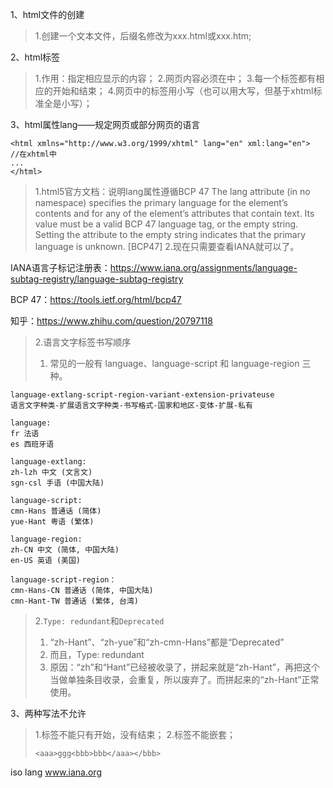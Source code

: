 
1、html文件的创建
> 1.创建一个文本文件，后缀名修改为xxx.html或xxx.htm;

2、html标签
> 1.作用：指定相应显示的内容；
> 2.网页内容必须在<html>中；
> 3.每一个标签都有相应的开始和结束；
> 4.网页中的标签用小写（也可以用大写，但基于xhtml标准全是小写）；

3、html属性lang——规定网页或部分网页的语言
```
<html xmlns="http://www.w3.org/1999/xhtml" lang="en" xml:lang="en">             //在xhtml中
...
</html>
```
> 1.html5官方文档：说明lang属性遵循BCP 47
The lang attribute (in no namespace) specifies the primary language for the element’s contents and for any of the element’s attributes that contain text. Its value must be a valid BCP 47 language tag, or the empty string. Setting the attribute to the empty string indicates that the primary language is unknown.  [BCP47]
> 2.现在只需要查看IANA就可以了。

IANA语言子标记注册表：https://www.iana.org/assignments/language-subtag-registry/language-subtag-registry

BCP 47：https://tools.ietf.org/html/bcp47


知乎：https://www.zhihu.com/question/20797118

> 2.语言文字标签书写顺序
> 1. 常见的一般有 language、language-script 和 language-region 三种。
```
language-extlang-script-region-variant-extension-privateuse
语言文字种类-扩展语言文字种类-书写格式-国家和地区-变体-扩展-私有
```
```
language:
fr 法语
es 西班牙语

language-extlang:
zh-lzh 中文 (文言文)
sgn-csl 手语 (中国大陆)

language-script:
cmn-Hans 普通话 (简体)
yue-Hant 粤语 (繁体)

language-region:
zh-CN 中文 (简体, 中国大陆)
en-US 英语 (美国)

language-script-region：
cmn-Hans-CN 普通话 (简体, 中国大陆)
cmn-Hant-TW 普通话 (繁体, 台湾)
```
> 2.`Type: redundant`和`Deprecated`
> 1. “zh-Hant”、“zh-yue”和“zh-cmn-Hans”都是“Deprecated”
> 2. 而且，Type: redundant
> 3. 原因：“zh”和“Hant”已经被收录了，拼起来就是“zh-Hant”，再把这个当做单独条目收录，会重复，所以废弃了。而拼起来的“zh-Hant”正常使用。

3、两种写法不允许
> 1.标签不能只有开始，没有结束；
> 2.标签不能嵌套；
>```
><aaa>ggg<bbb>bbb</aaa></bbb>
>```

iso lang
www.iana.org
